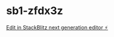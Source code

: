 # sb1-zfdx3z

[Edit in StackBlitz next generation editor ⚡️](https://stackblitz.com/~/github.com/ChaiWithJai/sb1-zfdx3z)
